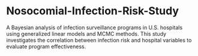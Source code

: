 # Nosocomial-Infection-Risk-Study
A Bayesian analysis of infection surveillance programs in U.S. hospitals using generalized linear models and MCMC methods. This study investigates the correlation between infection risk and hospital variables to evaluate program effectiveness.
